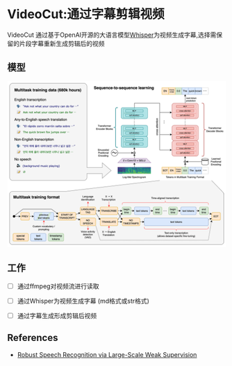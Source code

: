 # VideoCut:通过字幕剪辑视频
VideoCut 通过基于OpenAI开源的大语言模型[Whisper](git@github.com:openai/whisper.git)为视频生成字幕,选择需保留的片段字幕重新生成剪辑后的视频
## 模型
![模型](imgs/image.png)
## 工作

- [ ] 通过ffmpeg对视频流进行读取
- [ ] 通过Whisper为视频生成字幕 (md格式或str格式)
- [ ] 通过字幕生成形成剪辑后视频



## References
* [Robust Speech Recognition via Large-Scale Weak Supervision](https://arxiv.org/abs/2212.04356)


